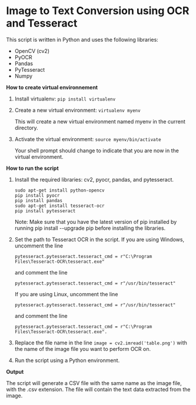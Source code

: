 # Image to Text Conversion using OCR and Tesseract

This script is written in Python and uses the following libraries:

- OpenCV (cv2)
- PyOCR
- Pandas
- PyTesseract
- Numpy

**How to create virtual environnement**
1. Install virtualenv:
    ```pip install virtualenv```
2. Create a new virtual environment:
    ```virtualenv myenv```
    
    This will create a new virtual environment named myenv in the current directory.

2. Activate the virtual environment:
    ```source myenv/bin/activate```
    
    Your shell prompt should change to indicate that you are now in the virtual environment.

**How to run the script**
1. Install the required libraries: cv2, pyocr, pandas, and pytesseract.
    ```
    sudo apt-get install python-opencv
    pip install pyocr
    pip install pandas
    sudo apt-get install tesseract-ocr
    pip install pytesseract
    ```
    Note: Make sure that you have the latest version of pip installed by running pip install --upgrade pip before installing the libraries.


2. Set the path to Tesseract OCR in the script. If you are using Windows, uncomment the line 

       pytesseract.pytesseract.tesseract_cmd = r"C:\Program Files\Tesseract-OCR\tesseract.exe"  

      and comment the line 

       pytesseract.pytesseract.tesseract_cmd = r"/usr/bin/tesseract"  

      If you are using Linux, uncomment the line 

       pytesseract.pytesseract.tesseract_cmd = r"/usr/bin/tesseract" 

      and comment the line 

       pytesseract.pytesseract.tesseract_cmd = r"C:\Program Files\Tesseract-OCR\tesseract.exe".


3. Replace the file name in the line ```image = cv2.imread('table.png')``` with the name of the image file you want to perform OCR on.

4. Run the script using a Python environment.

**Output**

The script will generate a CSV file with the same name as the image file, with the .csv extension. The file will contain the text data extracted from the image.
